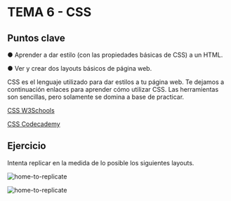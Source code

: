 # TEMA 6 - CSS

## Puntos clave

● Aprender a dar estilo (con las propiedades básicas de CSS) a un HTML.

● Ver y crear dos layouts básicos de página web.

CSS es el lenguaje utilizado para dar estilos a tu página web. Te dejamos a continuación enlaces para aprender cómo utilizar CSS. Las herramientas son sencillas, pero solamente se domina a base de practicar.

[CSS W3Schools](https://www.w3schools.com/css/exercise.asp)

[CSS Codecademy](https://www.codecademy.com/learn/learn-css)

## Ejercicio

Intenta replicar en la medida de lo posible los siguientes layouts.

![home-to-replicate](../media/css-layout.png)

![home-to-replicate](../media/css-layout-2.png)
